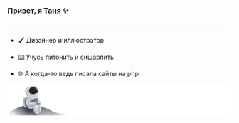### Привет, я Таня ✨

<img src="123.jpg" width="600" height="1">

* 🖌 Дизайнер и иллюстратор 

* ⌨️ Учусь питонить и сишарпить

* 🌐 А когда-то ведь писала сайты на php


<div id="header" align="center">
<picture>
 <source media="(prefers-color-scheme: dark)" srcset="dark.jpg">
 <source media="(prefers-color-scheme: light)" srcset="light.jpg">
 <img alt="Solea" src="light.jpg">
</picture>
</div>





